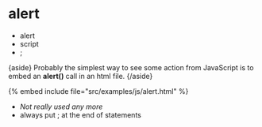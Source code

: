 # alert

* alert
* script
* ;

{aside}
Probably the simplest way to see some action from JavaScript is to embed an **alert()** call
in an html file.
{/aside}

{% embed include file="src/examples/js/alert.html" %}

* *Not really used any more*
* always put ; at the end of statements



